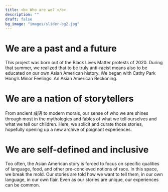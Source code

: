 ```yaml
---
title: <b> Who are we? </b>
description: ""
draft: false
bg_image: "images/slider-bg2.jpg"
---
```


# We are a past and a future

This project was born out of the Black Lives Matter protests of 2020. During that summer, we realized that to be truly anti-racist means also to be educated on our own Asian American history. We began with Cathy Park Hong’s Minor Feelings: An Asian American Reckoning.

# We are a nation of storytellers

From ancient 成语 to modern morals, our sense of who we are shines through most in the mythologies and fables of what we tell ourselves and what we tell our children. Here, we solicit and curate those stories, hopefully opening up a new archive of poignant experiences.

# We are self-defined and inclusive

Too often, the Asian American story is forced to focus on specific qualities of language, food, and other pre-concieved notions of race. In this space, we break the mold. Our stories are told how we want to tell them, in our own language, in our own flair. Even as our stories are unique, our experiences can be common.